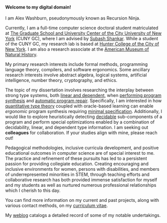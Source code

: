 #### Welcome to my digital domain!

I am Alex Washburn, pseudonymously known as Recursion Ninja.

Currently, I am a full-time computer science doctoral student matriculated at [The Graduate School and University Center of the City University of New York][CUNY-GC] (CUNY GC), where I am advised by [Subash Shankar][Page-Subash].
While a student of the CUNY GC, my research lab is based at [Hunter College of the City of New York][CUNY-Hunter].
I am also a research associate at the [American Museum of Natural History][AMNH-CompSci].

My primary research interests include formal methods, programming language theory, compilers, and software ergonomics.
Some ancillary research interests involve abstract algebra, logical systems, artificial intelligence, number theory, cryptography, and ethics.

The topic of my dissertation involves researching the interplay between strong type systems, both [linear and dependent][Wiki-Types], when [performing program synthesis][Wiki-Synth] and [automatic program repair][Wiki-APR].
Specifically, I am interested in how [quantitative type theory][DOI-QTT] coupled with oracle-based learning can enable *ergonomic* program synthesis requiring [minimal specification][Wiki-Learn].
Additionally, I would like to explore heuristically detecting [decidable][Wiki-Halting] sub-components of a program and perform special optimizations enabled by a combination of decidability, linear, and dependent type information.
I am seeking out **colleagues** for collaboration.
If your studies align with mine, please reach out!

Pedagogical methodologies, inclusive curricula development, and positive educational outcomes in computer science are of special interest to me.
The practice and refinement of these pursuits has led to a persistent passion for providing collegiate education.
Creating encouraging and inclusive environments for women, persons with disabilities, and members of underrepresented minorities in STEM, through teaching efforts and collaborative research has both provided immense satisfaction for myself and my students as well as nurtured numerous professional relationships which I cherish to this day.

You can find more information on my current and past projects, along with various contact methods, on my [curriculum vitae][WWW-To-CV].

My [weblog][WWW-To-Blog] catalogs a detailed record of some of my notable undertakings.

[AMNH-CompSci]: https://www.amnh.org/research/computational-sciences
[CUNY-Hunter ]: https://www.hunter.cuny.edu/csci
[CUNY-GC     ]: https://www.gc.cuny.edu/computer-science
[DOI-QTT     ]: https://doi.org/10.1145/3209108.3209189
[Page-Subash ]: http://www.compsci.hunter.cuny.edu/~sshankar
[Wiki-APR    ]: https://en.wikipedia.org/wiki/Automatic_bug_fixing
[Wiki-Halting]: https://en.wikipedia.org/wiki/Recursive_language
[Wiki-Learn  ]: https://en.wikipedia.org/wiki/Contrast_set_learning
[Wiki-Synth  ]: https://en.wikipedia.org/wiki/Program_synthesis
[Wiki-Types  ]: https://en.wikipedia.org/wiki/Type_system#Specialized_type_systems
[WWW-To-CV   ]: /cv.html
[WWW-To-Blog ]: /blog.html
